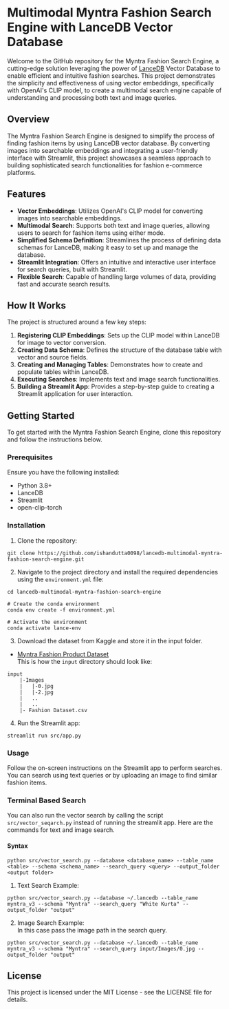 # Multimodal Myntra Fashion Search Engine with LanceDB Vector Database

Welcome to the GitHub repository for the Myntra Fashion Search Engine, a cutting-edge solution leveraging the power of [LanceDB](https://lancedb.com/) Vector Database to enable efficient and intuitive fashion searches. This project demonstrates the simplicity and effectiveness of using vector embeddings, specifically with OpenAI's CLIP model, to create a multimodal search engine capable of understanding and processing both text and image queries.

## Overview

The Myntra Fashion Search Engine is designed to simplify the process of finding fashion items by using LanceDB vector database. By converting images into searchable embeddings and integrating a user-friendly interface with Streamlit, this project showcases a seamless approach to building sophisticated search functionalities for fashion e-commerce platforms.

## Features

- **Vector Embeddings**: Utilizes OpenAI's CLIP model for converting images into searchable embeddings.
- **Multimodal Search**: Supports both text and image queries, allowing users to search for fashion items using either mode.
- **Simplified Schema Definition**: Streamlines the process of defining data schemas for LanceDB, making it easy to set up and manage the database.
- **Streamlit Integration**: Offers an intuitive and interactive user interface for search queries, built with Streamlit.
- **Flexible Search**: Capable of handling large volumes of data, providing fast and accurate search results.

## How It Works

The project is structured around a few key steps:

1. **Registering CLIP Embeddings**: Sets up the CLIP model within LanceDB for image to vector conversion.
2. **Creating Data Schema**: Defines the structure of the database table with vector and source fields.
3. **Creating and Managing Tables**: Demonstrates how to create and populate tables within LanceDB.
4. **Executing Searches**: Implements text and image search functionalities.
5. **Building a Streamlit App**: Provides a step-by-step guide to creating a Streamlit application for user interaction.

## Getting Started

To get started with the Myntra Fashion Search Engine, clone this repository and follow the instructions below.

### Prerequisites

Ensure you have the following installed:
- Python 3.8+
- LanceDB
- Streamlit
- open-clip-torch

### Installation

1. Clone the repository:
```
git clone https://github.com/ishandutta0098/lancedb-multimodal-myntra-fashion-search-engine.git
```
  
2. Navigate to the project directory and install the required dependencies using the `environment.yml` file:
```
cd lancedb-multimodal-myntra-fashion-search-engine

# Create the conda environment
conda env create -f environment.yml

# Activate the environment
conda activate lance-env
```

3. Download the dataset from Kaggle and store it in the input folder.
- [Myntra Fashion Product Dataset](https://www.kaggle.com/datasets/hiteshsuthar101/myntra-fashion-product-dataset)  
This is how the `input` directory should look like:      
```
input
    |-Images
    |   |-0.jpg
    |   |-2.jpg
    |   ..
    |   ..
    |- Fashion Dataset.csv
```

4. Run the Streamlit app:
```
streamlit run src/app.py
```


### Usage

Follow the on-screen instructions on the Streamlit app to perform searches. You can search using text queries or by uploading an image to find similar fashion items.

### Terminal Based Search
You can also run the vector search by calling the script `src/vector_seqarch.py` instead of running the streamlit app. Here are the commands for text and image search. 


#### Syntax
```
python src/vector_search.py --database <database_name> --table_name <table> --schema <schema_name> --search_query <query> --output_folder <output folder>  
```
  
1. Text Search Example:  
```
python src/vector_search.py --database ~/.lancedb --table_name myntra_v3 --schema "Myntra" --search_query "White Kurta" --output_folder "output"            
```

2. Image Search Example:  
In this case pass the image path in the search query.
```
python src/vector_search.py --database ~/.lancedb --table_name myntra_v3 --schema "Myntra" --search_query input/Images/0.jpg --output_folder "output"
```

## License

This project is licensed under the MIT License - see the LICENSE file for details.
